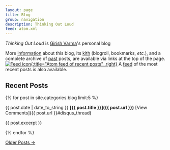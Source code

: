 ```yaml
---
layout: page
title: Blog
group: navigation
description: Thinking Out Loud
feed: atom.xml
---
```



_Thinking Out Loud_ is [Girish Varma](/)'s personal blog 

More [information](info.html) about this blog, its [kith](kith.html) (blogroll, 
bookmarks, _etc._), and a complete archive of [past](past.html) posts, are 
available via links at the top of the page.
[![Feed icon](/files/css/feed-icon-14x14.png){:title="Atom feed of recent posts" .right}][feed]
A [feed][] of the most recent posts is also available.

[feed]: /iem/atom.xml

Recent Posts
------------

{% for post in site.categories.blog limit:5 %}

{{ post.date | date_to_string }}
**[{{ post.title }}]({{ post.url }})**
[View Comments]({{ post.url }}#disqus_thread) 

{{ post.excerpt }}

{% endfor %}

<p>
<a href="past.html">Older Posts &rarr;</a>
</p>

